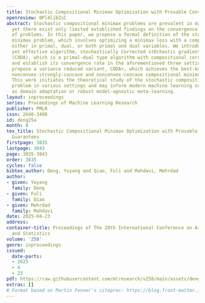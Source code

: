 ```yaml
---
title: Stochastic Compositional Minimax Optimization with Provable Convergence Guarantees
openreview: 0Pl4libZsC
abstract: Stochastic compositional minimax problems are prevalent in machine learning,
  yet there exist only limited established findings on the convergence of this class
  of problems. In this paper, we propose a formal definition of the stochastic compositional
  minimax problem, which involves optimizing a minimax loss with a compositional structure
  either in primal, dual, or both primal and dual variables. We introduce a simple
  yet effective algorithm, stochastically Corrected stOchastic gradient Descent Ascent
  (CODA), which is a primal-dual type algorithm with compositional correction steps,
  and establish its convergence rate in the aforementioned three settings. We also
  propose a variance reduced variant, CODA+, which achieves the best-known rate on
  nonconvex-strongly-concave and nonconvex-concave compositional minimax problems.
  This work initiates the theoretical study of the stochastic compositional minimax
  problem in various settings and may inform modern machine learning scenarios such
  as domain adaptation or robust model-agnostic meta-learning.
layout: inproceedings
series: Proceedings of Machine Learning Research
publisher: PMLR
issn: 2640-3498
id: deng25a
month: 0
tex_title: Stochastic Compositional Minimax Optimization with Provable Convergence
  Guarantees
firstpage: 3835
lastpage: 3843
page: 3835-3843
order: 3835
cycles: false
bibtex_author: Deng, Yuyang and Qiao, Fuli and Mahdavi, Mehrdad
author:
- given: Yuyang
  family: Deng
- given: Fuli
  family: Qiao
- given: Mehrdad
  family: Mahdavi
date: 2025-04-23
address:
container-title: Proceedings of The 28th International Conference on Artificial Intelligence
  and Statistics
volume: '258'
genre: inproceedings
issued:
  date-parts:
  - 2025
  - 4
  - 23
pdf: https://raw.githubusercontent.com/mlresearch/v258/main/assets/deng25a/deng25a.pdf
extras: []
# Format based on Martin Fenner's citeproc: https://blog.front-matter.io/posts/citeproc-yaml-for-bibliographies/
---
```

